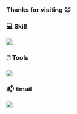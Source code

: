 ### Thanks for visiting 😊

### 💻 Skill
<img src="https://img.shields.io/badge/-Python-3776AB?style=flat&logo=Python&logoColor=white"/>

### 🖱️ Tools 
<img src="https://img.shields.io/badge/github-181717?style=for-the-badge&logo=github&logoColor=white">

### 📬 Email
<a href="mailto:islhoeve@gmail.com"><img src="https://img.shields.io/badge/Email-61DAFB?style=flat&logo=gmail&logoColor=white"/>




<!--
**Whalebee/Whalebee** is a ✨ _special_ ✨ repository because its `README.md` (this file) appears on your GitHub profile.

Here are some ideas to get you started:

- 🔭 I’m currently working on ...
- 🌱 I’m currently learning ...
- 👯 I’m looking to collaborate on ...
- 🤔 I’m looking for help with ...
- 💬 Ask me about ...
- 📫 How to reach me: ...
- 😄 Pronouns: ...
- ⚡ Fun fact: ...
-->
